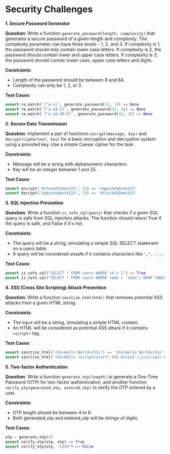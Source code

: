 # Security Challenges

**1. Secure Password Generator**

**Question**: Write a function `generate_password(length, complexity)` that generates a secure password of a given length and complexity. The complexity parameter can have three levels - 1, 2, and 3. If complexity is 1, the password should only contain lower case letters. If complexity is 2, the password should contain lower and upper case letters. If complexity is 3, the password should contain lower case, upper case letters and digits.

**Constraints**:
* Length of the password should be between 8 and 64.
* Complexity can only be 1, 2, or 3.

**Test Cases**:
```python
assert re.match('[^a-z]', generate_password(32, 1)) == None
assert re.match('[^a-zA-Z]', generate_password(32, 2)) == None
assert re.match('[^a-zA-Z0-9]', generate_password(32, 3)) == None
```

**2. Secure Data Transmission**

**Question**: Implement a pair of functions `encrypt(message, key)` and `decrypt(ciphertext, key)` for a basic encryption and decryption system using a provided key. Use a simple Caesar cipher for the task.

**Constraints**:
* Message will be a string with alphanumeric characters.
* Key will be an integer between 1 and 25.

**Test Cases**:
```python
assert encrypt('AttackAtDawn123', 23) == 'XqqxzhXqAxtk123'
assert decrypt('XqqxzhXqAxtk123', 23) == 'AttackAtDawn123'
```

**3. SQL Injection Prevention**

**Question**: Write a function `is_safe_sql(query)` that checks if a given SQL query is safe from SQL injection attacks. The function should return True if the query is safe, and False if it's not.

**Constraints**:
* The query will be a string, simulating a simple SQL SELECT statement on a users table.
* A query will be considered unsafe if it contains characters like `'`, `"`, `--`, `;`.

**Test Cases**:
```python
assert is_safe_sql("SELECT * FROM users WHERE id = 1") == True
assert is_safe_sql("SELECT * FROM users WHERE name = 'John'; DROP TABLE users;") == False
```

**4. XSS (Cross Site Scripting) Attack Prevention**

**Question**: Write a function `sanitize_html(html)` that removes potential XSS attacks from a given HTML string.

**Constraints**:
* The input will be a string, simulating a simple HTML content.
* An HTML will be considered as potential XSS attack if it contains `<script>` tag.

**Test Cases**:
```python
assert sanitize_html("<h1>Hello World</h1>") == "<h1>Hello World</h1>"
assert sanitize_html("<h1>Hello <script>alert('XSS Attack');</script> World</h1>") == "<h1>Hello World</h1>"
```

**5. Two-factor Authentication**

**Question**: Write a function `generate_otp(length)` to generate a One-Time Password (OTP) for two-factor authentication, and another function `verify_otp(generated_otp, entered_otp)` to verify the OTP entered by a user.

**Constraints**:
* OTP length should be between 4 to 6.
* Both generated_otp and entered_otp will be strings of digits.

**Test Cases**:
```python
otp = generate_otp(4)
assert verify_otp(otp, otp) == True
assert verify_otp(otp, "1234") == False
```
